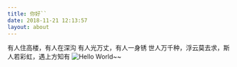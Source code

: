 ```yaml
---
title: 你好``
date: 2018-11-21 12:13:57
layout: about
---
```

有人住高楼，有人在深沟
有人光万丈，有人一身锈
世人万千种，浮云莫去求，斯人若彩虹，遇上方知有
![Hello World~~](https://i.imgur.com/09hM8i0.jpg)
